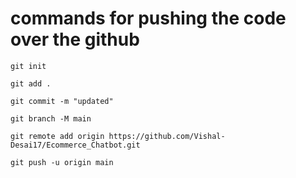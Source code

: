# commands for pushing the code over the github

```
git init

```

```
git add .

```

```
git commit -m "updated"

```

```
git branch -M main

```

```
git remote add origin https://github.com/Vishal-Desai17/Ecommerce_Chatbot.git
```

```
git push -u origin main

```
